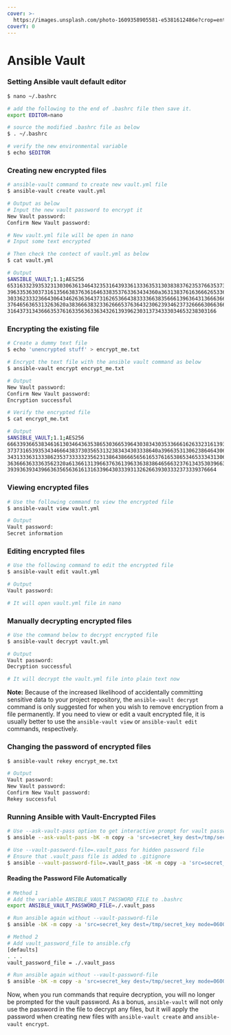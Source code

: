 ```yaml
---
cover: >-
  https://images.unsplash.com/photo-1609358905581-e5381612486e?crop=entropy&cs=srgb&fm=jpg&ixid=M3wxOTcwMjR8MHwxfHNlYXJjaHwxfHx2YXVsdHxlbnwwfHx8fDE2OTkxNzc3NDd8MA&ixlib=rb-4.0.3&q=85
coverY: 0
---
```


# Ansible Vault

### Setting Ansible vault default editor

```bash
$ nano ~/.bashrc

# add the following to the end of .bashrc file then save it.
export EDITOR=nano

# source the modified .bashrc file as below
$ . ~/.bashrc

# verify the new environmental variable
$ echo $EDITOR
```

### Creating new encrypted files

```bash
# ansible-vault command to create new vault.yml file
$ ansible-vault create vault.yml

# Output as below
# Input the new vault password to encrypt it
New Vault password: 
Confirm New Vault password:

# New vault.yml file will be open in nano
# Input some text encrypted

# Then check the contect of vault.yml as below
$ cat vault.yml

# Output
$ANSIBLE_VAULT;1.1;AES256
65316332393532313030636134643235316439336133363531303838376235376635373430336333
3963353630373161356638376361646338353763363434360a363138376163666265336433633664
30336233323664306434626363643731626536643833336638356661396364313666366231616261
3764656365313263620a383666383233626665376364323062393462373266663066366536306163
31643731343666353761633563633634326139396230313734333034653238303166
```

### Encrypting the existing file&#x20;

```bash
# Create a dummy text file
$ echo 'unencrypted stuff' > encrypt_me.txt

# Encrypt the text file with the ansible vault command as below
$ ansible-vault encrypt encrypt_me.txt

# Output
New Vault password: 
Confirm New Vault password:
Encryption successful

# Verify the encrypted file
$ cat encrypt_me.txt

# Output
$ANSIBLE_VAULT;1.1;AES256
66633936653834616130346436353865303665396430383430353366616263323161393639393136
3737316539353434666438373035653132383434303338640a396635313062386464306132313834
34313336313338623537333332356231386438666565616537616538653465333431306638643961
3636663633363562320a613661313966376361396336383864656632376134353039663662666437
39393639343966363565636161316339643033393132626639303332373339376664
```

### Viewing encrypted files

```bash
# Use the following command to view the encrypted file
$ ansible-vault view vault.yml

# Output
Vault password:
Secret information
```

### Editing encrypted files

```bash
# Use the following command to edit the encrypted file
$ ansible-vault edit vault.yml

# Output
Vault password:

# It will open vault.yml file in nano
```

### Manually decrypting encrypted files

```bash
# Use the command below to decrypt encrypted file
$ ansible-vault decrypt vault.yml

# Output
Vault password:
Decryption successful

# It will decrypt the vault.yml file into plain text now 
```

&#x20;**Note:** Because of the increased likelihood of accidentally committing sensitive data to your project repository, the `ansible-vault decrypt` command is only suggested for when you wish to remove encryption from a file permanently. If you need to view or edit a vault encrypted file, it is usually better to use the `ansible-vault view` or `ansible-vault edit` commands, respectively.

### Changing the password of encrypted files

```bash
$ ansible-vault rekey encrypt_me.txt

# Output 
Vault password:
New Vault password: 
Confirm New Vault password: 
Rekey successful
```

### Running Ansible with Vault-Encrypted Files <a href="#running-ansible-with-vault-encrypted-files" id="running-ansible-with-vault-encrypted-files"></a>

```bash
# Use --ask-vault-pass option to get interactive prompt for vault password
$ ansible --ask-vault-pass -bK -m copy -a 'src=secret_key dest=/tmp/secret_key mode=0600 owner=root group=root' localhost

# Use --vault-password-file=.vault_pass for hidden password file
# Ensure that .vault_pass file is added to .gitignore
$ ansible --vault-password-file=.vault_pass -bK -m copy -a 'src=secret_key dest=/tmp/secret_key mode=0600 owner=root group=root' localhost
```

#### Reading the Password File Automatically <a href="#reading-the-password-file-automatically" id="reading-the-password-file-automatically"></a>

```bash
# Method 1
# Add the variable ANSIBLE_VAULT_PASSWORD_FILE to .bashrc 
export ANSIBLE_VAULT_PASSWORD_FILE=./.vault_pass

# Run ansible again without --vault-password-file
$ ansible -bK -m copy -a 'src=secret_key dest=/tmp/secret_key mode=0600 owner=root group=root' localhost

# Method 2
# Add vault_password_file to ansible.cfg
[defaults]
. . .
vault_password_file = ./.vault_pass

# Run ansible again without --vault-password-file
$ ansible -bK -m copy -a 'src=secret_key dest=/tmp/secret_key mode=0600 owner=root group=root' localhost
```

&#x20;Now, when you run commands that require decryption, you will no longer be prompted for the vault password. As a bonus, `ansible-vault` will not only use the password in the file to decrypt any files, but it will apply the password when creating new files with `ansible-vault create` and `ansible-vault encrypt`.
